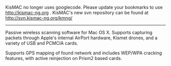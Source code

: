 KisMAC no longer uses googlecode. Please update your bookmarks to use http://kismac-ng.org . KisMAC's new svn repository can be found at http://svn.kismac-ng.org/kmng/

---

Passive wireless scanning software for Mac OS X. Supports capturing packets through Apple's internal AirPort hardware, Kismet drones, and a variety of USB and PCMCIA cards.

Supports GPS mapping of found network and includes WEP/WPA cracking features, with active reinjection on Prism2 based cards.


